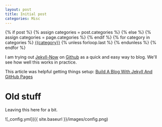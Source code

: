 ```yaml
---
layout: post
title: Initial post
categories: Misc
---
```


<div class="post-categories">
  {% if post %}
    {% assign categories = post.categories %}
  {% else %}
    {% assign categories = page.categories %}
  {% endif %}
  {% for category in categories %}
  <a href="{{site.baseurl}}/categories/#{{category|slugize}}">{{category}}</a>
  {% unless forloop.last %}&nbsp;{% endunless %}
  {% endfor %}
</div>

I am trying out [Jekyll-Now](https://github.com/barryclark/jekyll-now) on [Github](https://github.com) as a quick and easy way to blog.  We'll see how well this works in practice.

This article was helpful getting things setup: [Build A Blog With Jekyll And GitHub Pages](https://www.smashingmagazine.com/2014/08/build-blog-jekyll-github-pages/)

# Old stuff

Leaving this here for a bit.

![_config.yml]({{ site.baseurl }}/images/config.png)
